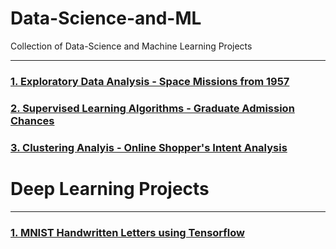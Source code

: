 # Data-Science-and-ML
Collection of Data-Science and Machine Learning Projects

-----

### [1. Exploratory Data Analysis - Space Missions from 1957](Space-Missions-from-1957-Exploratory-Data-Analysis.ipynb)

### [2. Supervised Learning Algorithms - Graduate Admission Chances](Supervised-Graduate-Admission.ipynb)

### [3. Clustering Analyis - Online Shopper's Intent Analysis](Online-Shoppers_Intent.ipynb)


# Deep Learning Projects
-----

### [1. MNIST Handwritten Letters using Tensorflow](Deep-Learning/MNIST_Handwritten_Digits.ipynb)
